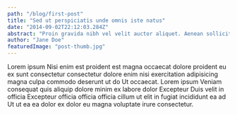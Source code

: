 ```yaml
---
path: "/blog/first-post"
title: "Sed ut perspiciatis unde omnis iste natus"
date: "2014-09-02T22:12:03.284Z"
abstract: "Proin gravida nibh vel velit auctor aliquet. Aenean sollicitudin, lorem quis bibendum auctor, isi elit consequat ipsum, nec sagittis sem nibh id elit. Sed ut perspiciatis unde omnis iste natus error sit voluptatem accusantium."
author: "Jane Doe"
featuredImage: "post-thumb.jpg"
---
```


Lorem ipsum Nisi enim est proident est magna occaecat dolore proident eu ex sunt consectetur consectetur dolore enim nisi exercitation adipisicing magna culpa commodo deserunt ut do Ut occaecat. Lorem ipsum Veniam consequat quis aliquip dolore minim ex labore dolor Excepteur Duis velit in officia Excepteur officia officia officia cillum ut elit in fugiat incididunt ea ad Ut ut ea ea dolor ex dolor eu magna voluptate irure consectetur.